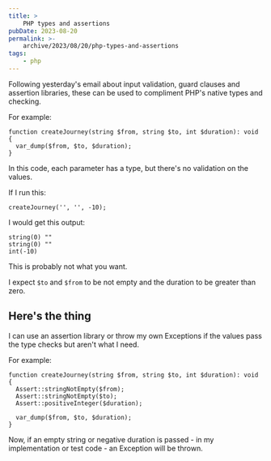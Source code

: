 ```yaml
---
title: >
    PHP types and assertions
pubDate: 2023-08-20
permalink: >-
    archive/2023/08/20/php-types-and-assertions
tags:
    - php
---
```


Following yesterday's email about input validation, guard clauses and assertion libraries, these can be used to compliment PHP's native types and checking.

For example:

```language-php
function createJourney(string $from, string $to, int $duration): void {
  var_dump($from, $to, $duration);
}
```

In this code, each parameter has a type, but there's no validation on the values.

If I run this:

```language-plain
createJourney('', '', -10);
```

I would get this output:

```language-plain
string(0) ""
string(0) ""
int(-10)
```

This is probably not what you want.

I expect `$to` and `$from` to be not empty and the duration to be greater than zero.

## Here's the thing

I can use an assertion library or throw my own Exceptions if the values pass the type checks but aren't what I need.

For example:

```language-php
function createJourney(string $from, string $to, int $duration): void {
  Assert::stringNotEmpty($from);
  Assert::stringNotEmpty($to);
  Assert::positiveInteger($duration);

  var_dump($from, $to, $duration);
}
```

Now, if an empty string or negative duration is passed - in my implementation or test code - an Exception will be thrown.
